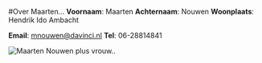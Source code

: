 #Over Maarten...
**Voornaam**: Maarten
**Achternaam**: Nouwen
**Woonplaats**: Hendrik Ido Ambacht

**Email**: [mnouwen@davinci.nl](mnouwen@davinci.nl)
**Tel**: 06-28814841

![Maarten Nouwen plus vrouw..](https://scontent-amt2-1.xx.fbcdn.net/v/t1.0-9/311601_388301307885428_128794160_n.jpg?oh=f18a88d658afd9b5fb70c85ba18cc945&oe=5850EB72)